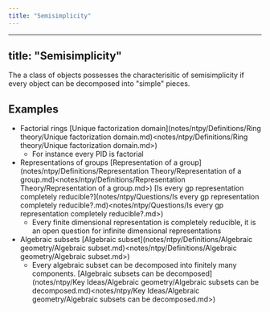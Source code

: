 ```yaml
---
title: "Semisimplicity"
---
```


---
title: "Semisimplicity"
---

The a class of objects possesses the characterisitic of semisimplicity if every object can be decomposed into "simple" pieces.

## Examples
- Factorial rings [Unique factorization domain](notes/ntpy/Definitions/Ring theory/Unique factorization domain.md)<notes/ntpy/Definitions/Ring theory/Unique factorization domain.md>)
	- For instance every PID is factorial
- Representations of groups [Representation of a group](notes/ntpy/Definitions/Representation Theory/Representation of a group.md)<notes/ntpy/Definitions/Representation Theory/Representation of a group.md>) [Is every gp representation completely reducible?](notes/ntpy/Questions/Is every gp representation completely reducible?.md)<notes/ntpy/Questions/Is every gp representation completely reducible?.md>)
	- Every finite dimensional representation is completely reducible, it is an open question for infinite dimensional representations 
- Algebraic subsets [Algebraic subset](notes/ntpy/Definitions/Algebraic geometry/Algebraic subset.md)<notes/ntpy/Definitions/Algebraic geometry/Algebraic subset.md>)
	- Every algebraic subset can be decomposed into finitely many components. [Algebraic subsets can be decomposed](notes/ntpy/Key Ideas/Algebraic geometry/Algebraic subsets can be decomposed.md)<notes/ntpy/Key Ideas/Algebraic geometry/Algebraic subsets can be decomposed.md>)
